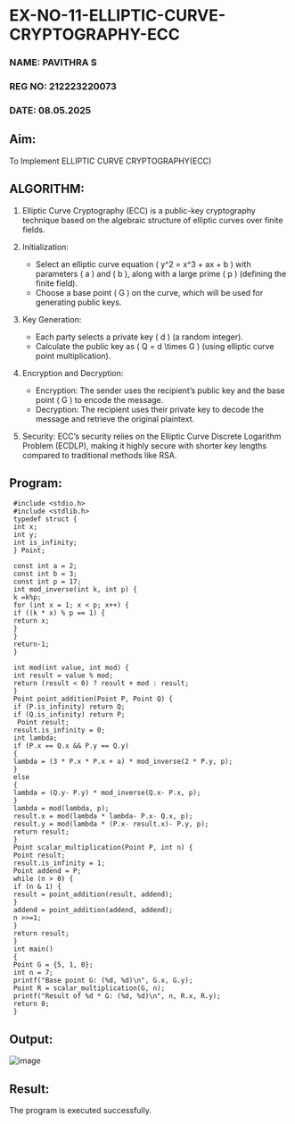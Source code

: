 # EX-NO-11-ELLIPTIC-CURVE-CRYPTOGRAPHY-ECC
### NAME: PAVITHRA S
### REG NO: 212223220073
### DATE: 08.05.2025
## Aim:
To Implement ELLIPTIC CURVE CRYPTOGRAPHY(ECC)

## ALGORITHM:

1. Elliptic Curve Cryptography (ECC) is a public-key cryptography technique based on the algebraic structure of elliptic curves over finite fields.

2. Initialization:
   - Select an elliptic curve equation \( y^2 = x^3 + ax + b \) with parameters \( a \) and \( b \), along with a large prime \( p \) (defining the finite field).
   - Choose a base point \( G \) on the curve, which will be used for generating public keys.

3. Key Generation:
   - Each party selects a private key \( d \) (a random integer).
   - Calculate the public key as \( Q = d \times G \) (using elliptic curve point multiplication).

4. Encryption and Decryption:
   - Encryption: The sender uses the recipient’s public key and the base point \( G \) to encode the message.
   - Decryption: The recipient uses their private key to decode the message and retrieve the original plaintext.

5. Security: ECC’s security relies on the Elliptic Curve Discrete Logarithm Problem (ECDLP), making it highly secure with shorter key lengths compared to traditional methods like RSA.

## Program:
```
 #include <stdio.h>
 #include <stdlib.h>
 typedef struct {
 int x;
 int y;
 int is_infinity; 
 } Point;

 const int a = 2; 
 const int b = 3; 
 const int p = 17;  
 int mod_inverse(int k, int p) {
 k =k%p;
 for (int x = 1; x < p; x++) {
 if ((k * x) % p == 1) {
 return x;
 }
 }
 return-1;
 }

 int mod(int value, int mod) {
 int result = value % mod;
 return (result < 0) ? result + mod : result;
 }
 Point point_addition(Point P, Point Q) {
 if (P.is_infinity) return Q;
 if (Q.is_infinity) return P;
  Point result;
 result.is_infinity = 0;
 int lambda;
 if (P.x == Q.x && P.y == Q.y) 
 {
 lambda = (3 * P.x * P.x + a) * mod_inverse(2 * P.y, p);
 } 
 else 
 {
 lambda = (Q.y- P.y) * mod_inverse(Q.x- P.x, p);
 }
 lambda = mod(lambda, p);
 result.x = mod(lambda * lambda- P.x- Q.x, p);
 result.y = mod(lambda * (P.x- result.x)- P.y, p);
 return result;
 }
 Point scalar_multiplication(Point P, int n) {
 Point result;
 result.is_infinity = 1; 
 Point addend = P;
 while (n > 0) {
 if (n & 1) {
 result = point_addition(result, addend);
 }
 addend = point_addition(addend, addend);
 n >>=1;
 }
 return result;
 }
 int main()
 {
 Point G = {5, 1, 0};
 int n = 7;
 printf("Base point G: (%d, %d)\n", G.x, G.y);
 Point R = scalar_multiplication(G, n);
 printf("Result of %d * G: (%d, %d)\n", n, R.x, R.y);
 return 0;
 }
```
## Output:

![image](https://github.com/user-attachments/assets/fbc17ac3-15c9-430b-8a2e-f7ecd32ec3a6)

## Result:
The program is executed successfully.

